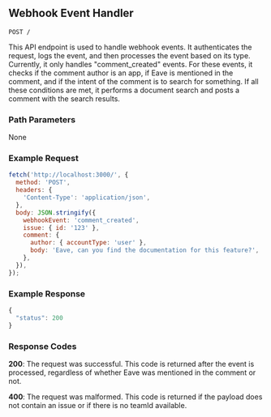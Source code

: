 ## Webhook Event Handler

```
POST /
```

This API endpoint is used to handle webhook events. It authenticates the request, logs the event, and then processes the event based on its type. Currently, it only handles "comment_created" events. For these events, it checks if the comment author is an app, if Eave is mentioned in the comment, and if the intent of the comment is to search for something. If all these conditions are met, it performs a document search and posts a comment with the search results.

### Path Parameters

None

### Example Request

```javascript
fetch('http://localhost:3000/', {
  method: 'POST',
  headers: {
    'Content-Type': 'application/json',
  },
  body: JSON.stringify({
    webhookEvent: 'comment_created',
    issue: { id: '123' },
    comment: {
      author: { accountType: 'user' },
      body: 'Eave, can you find the documentation for this feature?',
    },
  }),
});
```

### Example Response

```javascript
{
  "status": 200
}
```

### Response Codes

**200**: The request was successful. This code is returned after the event is processed, regardless of whether Eave was mentioned in the comment or not.

**400**: The request was malformed. This code is returned if the payload does not contain an issue or if there is no teamId available.

<br />

